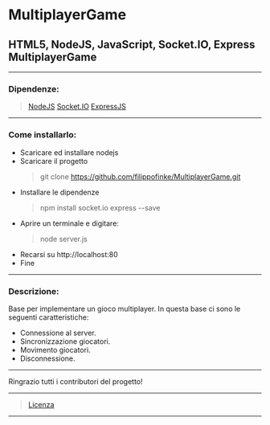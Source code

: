 # MultiplayerGame
## HTML5, NodeJS, JavaScript, Socket.IO, Express MultiplayerGame

------------

### Dipendenze:
> [NodeJS](https://nodejs.org/)
> [Socket.IO](https://socket.io/)
> [ExpressJS](http://expressjs.com/)

------------


### Come installarlo:
* Scaricare ed installare nodejs
* Scaricare il progetto
	> git clone https://github.com/filippofinke/MultiplayerGame.git
* Installare le dipendenze
  > npm install socket.io express --save
* Aprire un terminale e digitare:
	> node server.js
* Recarsi su http://localhost:80
* Fine

------------


### Descrizione:
Base per implementare un gioco multiplayer.
In questa base ci sono le seguenti caratteristiche:
* Connessione al server.
* Sincronizzazione giocatori.
* Movimento giocatori.
* Disconnessione.

------------


Ringrazio tutti i contributori del progetto!


------------


>  [Licenza](LICENSE)


------------
